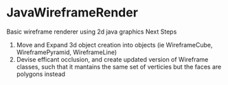 # JavaWireframeRender
Basic wireframe renderer using 2d java graphics
Next Steps
1) Move and Expand 3d object creation into objects (ie WireframeCube, WireframePyramid, WireframeLine)
2) Devise efficant occlusion, and create updated version of Wireframe classes, such that it mantains the same set of verticies but the faces are polygons instead

